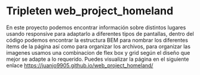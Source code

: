 # Tripleten web_project_homeland
En este proyecto podemos encontrar información sobre distintos lugares usando responsive para adaptarlo a diferentes tipos
de pantallas, dentro del código podemos encontrar la estructura BEM para nombrar los diferentes items de la página
así como para organizar los archivos, para organizar las imagenes usamos una combinacion de flex box y grid según el diseño
que mejor se adapte a lo requerido. Puedes visualizar la página en el siguiente enlace https://juanjo9905.github.io/web_project_homeland/

